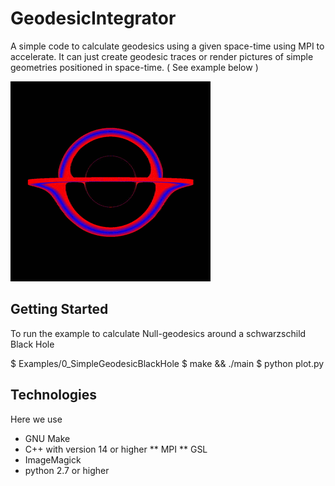# GeodesicIntegrator

A simple code to calculate geodesics using a given space-time using MPI to
accelerate. It can just create geodesic traces or render pictures of simple 
geometries positioned in space-time. ( See example below ) 

![](Assets/output.gif)

## Getting Started 

To run the example to calculate Null-geodesics around a schwarzschild Black Hole  

$ Examples/0_SimpleGeodesicBlackHole
$ make && ./main
$ python plot.py

## Technologies

Here we use 

* GNU Make 
* C++ with version 14 or higher 
** MPI 
** GSL 
* ImageMagick 
* python 2.7 or higher 


# 




